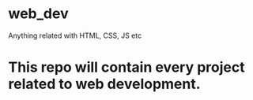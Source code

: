 # web_dev
Anything related with HTML, CSS, JS etc

# This repo will contain every project related to web development.
